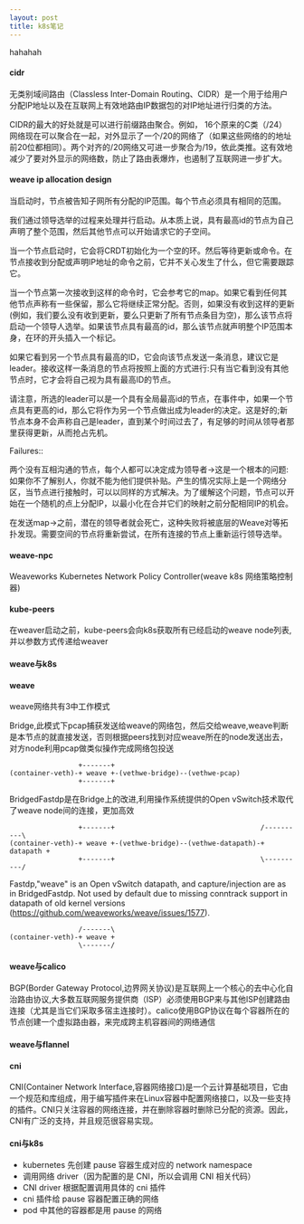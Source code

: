 ```yaml
---
layout: post
title: k8s笔记
---
```

hahahah

#### cidr
无类别域间路由（Classless Inter-Domain Routing、CIDR）是一个用于给用户分配IP地址以及在互联网上有效地路由IP数据包的对IP地址进行归类的方法。

CIDR的最大的好处就是可以进行前缀路由聚合。例如， 16个原来的C类（/24）网络现在可以聚合在一起，对外显示了一个/20的网络了（如果这些网络的的地址前20位都相同）。两个对齐的/20网络又可进一步聚合为/19，依此类推。这有效地减少了要对外显示的网络数，防止了路由表爆炸，也遏制了互联网进一步扩大。

#### weave ip allocation design

当启动时，节点被告知子网所有分配的IP范围。每个节点必须具有相同的范围。

我们通过领导选举的过程来处理并行启动。从本质上说，具有最高id的节点为自己声明了整个范围，然后其他节点可以开始请求它的子空间。

当一个节点启动时，它会将CRDT初始化为一个空的环。然后等待更新或命令。在节点接收到分配或声明IP地址的命令之前，它并不关心发生了什么，但它需要跟踪它。

当一个节点第一次接收到这样的命令时，它会参考它的map。如果它看到任何其他节点声称有一些保留，那么它将继续正常分配。否则，如果没有收到这样的更新(例如，我们要么没有收到更新，要么只更新了所有节点条目为空)，那么该节点将启动一个领导人选举。如果该节点具有最高的id，那么该节点就声明整个IP范围本身，在环的开头插入一个标记。

如果它看到另一个节点具有最高的ID，它会向该节点发送一条消息，建议它是leader。接收这样一条消息的节点将按照上面的方式进行:只有当它看到没有其他节点时，它才会将自己视为具有最高ID的节点。

请注意，所选的leader可以是一个具有全局最高id的节点，在事件中，如果一个节点具有更高的id，那么它将作为另一个节点做出成为leader的决定。这是好的;新节点本身不会声称自己是leader，直到某个时间过去了，有足够的时间从领导者那里获得更新，从而抢占先机。

Failures::

两个没有互相沟通的节点，每个人都可以决定成为领导者->这是一个根本的问题:如果你不了解别人，你就不能为他们提供补贴。产生的情况实际上是一个网络分区，当节点进行接触时，可以以同样的方式解决。为了缓解这个问题，节点可以开始在一个随机的点上分配IP，以最小化在合并它们的映射之前分配相同IP的机会。

在发送map->之前，潜在的领导者就会死亡，这种失败将被底层的Weave对等拓扑发现。需要空间的节点将重新尝试，在所有连接的节点上重新运行领导选举。

#### weave-npc
Weaveworks Kubernetes Network Policy Controller(weave k8s 网络策略控制器)
#### kube-peers
在weaver启动之前，kube-peers会向k8s获取所有已经启动的weave node列表,并以参数方式传递给weaver 
#### weave与k8s
#### weave
weave网络共有3中工作模式

Bridge,此模式下pcap捕获发送给weave的网络包，然后交给weave,weave判断是本节点的就直接发送，否则根据peers找到对应weave所在的node发送出去，对方node利用pcap做类似操作完成网络包投送

```
                 +-------+
(container-veth)-+ weave +-(vethwe-bridge)--(vethwe-pcap)
                 +-------+
```
BridgedFastdp是在Bridge上的改进,利用操作系统提供的Open vSwitch技术取代了weave node间的连接，更加高效

```
                 +-------+                                    /----------\
(container-veth)-+ weave +-(vethwe-bridge)--(vethwe-datapath)-+ datapath +
                 +-------+                                    \----------/
```
Fastdp,"weave" is an Open vSwitch datapath, and capture/injection are as in
BridgedFastdp. Not used by default due to missing conntrack support in
datapath of old kernel versions (https://github.com/weaveworks/weave/issues/1577).

```
                 /-------\
(container-veth)-+ weave +
                 \-------/

```

#### weave与calico
BGP(Border Gateway Protocol,边界网关协议)是互联网上一个核心的去中心化自治路由协议,大多数互联网服务提供商（ISP）必须使用BGP来与其他ISP创建路由连接（尤其是当它们采取多宿主连接时）。calico使用BGP协议在每个容器所在的节点创建一个虚拟路由器，来完成跨主机容器间的网络通信
#### weave与flannel

#### cni
CNI(Container Network Interface,容器网络接口)是一个云计算基础项目，它由一个规范和库组成，用于编写插件来在Linux容器中配置网络接口，以及一些支持的插件。CNI只关注容器的网络连接，并在删除容器时删除已分配的资源。因此，CNI有广泛的支持，并且规范很容易实现。
#### cni与k8s
* kubernetes 先创建 pause 容器生成对应的 network namespace
* 调用网络 driver（因为配置的是 CNI，所以会调用 CNI 相关代码）
* CNI driver 根据配置调用具体的 cni 插件
* cni 插件给 pause 容器配置正确的网络
* pod 中其他的容器都是用 pause 的网络
